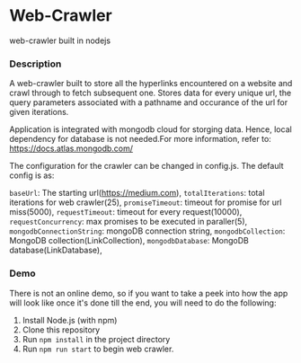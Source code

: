# Web-Crawler
web-crawler built in nodejs

### Description
A web-crawler built to store all the hyperlinks encountered on a website and crawl through to fetch subsequent one. Stores data for every unique url, the query parameters associated with a pathname and occurance of the url for given iterations.

Application is integrated with mongodb cloud for storging data. Hence, local dependency for database is not needed.For more information, refer to: https://docs.atlas.mongodb.com/

The configuration for the crawler can be changed in config.js. The default config is as: 

  `baseUrl`: The starting url(https://medium.com),
  `totalIterations`: total iterations for web crawler(25),
  `promiseTimeout`: timeout for promise for url miss(5000),
  `requestTimeout`: timeout for every request(10000),
  `requestConcurrency`: max promises to be executed in paraller(5),
  `mongodbConnectionString`: mongoDB connection string,
  `mongodbCollection`: MongoDB collection(LinkCollection),
  `mongodbDatabase`: MongoDB database(LinkDatabase),

### Demo

There is not an online demo, so if you want to take a peek into how the app will look like once it's
done till the end, you will need to do the following:

  1. Install Node.js (with npm)
  2. Clone this repository
  3. Run `npm install` in the project directory
  4. Run `npm run start` to begin web crawler.
